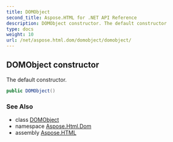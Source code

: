 ```yaml
---
title: DOMObject
second_title: Aspose.HTML for .NET API Reference
description: DOMObject constructor. The default constructor
type: docs
weight: 10
url: /net/aspose.html.dom/domobject/domobject/
---
```

## DOMObject constructor

The default constructor.

```csharp
public DOMObject()
```

### See Also

* class [DOMObject](../)
* namespace [Aspose.Html.Dom](../../../aspose.html.dom/)
* assembly [Aspose.HTML](../../../)
